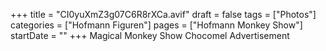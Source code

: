+++
title = "CI0yuXmZ3g07C6R8rXCa.avif"
draft = false
tags = ["Photos"]
categories = ["Hofmann Figuren"]
pages = ["Hofmann Monkey Show"]
startDate = ""
+++
Magical Monkey Show Chocomel Advertisement
